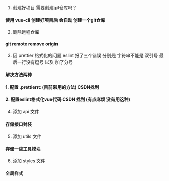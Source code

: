 1. 创建好项目 需要创建git仓库吗？ 
#### 使用 vue-cli 创建好项目后 会自动 创建一个git仓库

2. 删除远程仓库
#### git remote remove origin

3. 因 prettier 格式化的问题 eslint 报了三个错误 分别是 字符串不能是 双引号 最后一行没有逗号 以及 加了分号

#### 解决方法两种
#### 1. 配置 .prettierrc (目前采用的方法)   CSDN找到
#### 2. 配置eslint格式化vue代码  CSDN 找到 (有点麻烦 没有用这种)

4. 添加 api 文件
#### 存储接口封装

5. 添加 utils 文件
#### 存储一些工具模块

6. 添加 styles 文件
#### 全局样式